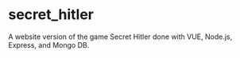 # secret_hitler

A website version of the game Secret Hitler done with VUE, Node.js, Express, and Mongo DB.
